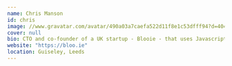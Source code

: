 ```yaml
---
name: Chris Manson
id: chris
image: //www.gravatar.com/avatar/490a03a7caefa522d11f8e1c53dfff94?d=404&s=250
cover: null
bio: CTO and co-founder of a UK startup - Blooie - that uses Javascript for it's entire stack. A passionate programmer and EmberJS advocate.
website: "https://bloo.ie"
location: Guiseley, Leeds
---
```


